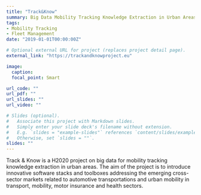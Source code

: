 ```yaml
---
title: "Track&Know"
summary: Big Data Mobility Tracking Knowledge Extraction in Urban Areas (**H2020**) [2019 - present].
tags:
- Mobility Tracking
- Fleet Management
date: "2019-01-01T00:00:00Z"

# Optional external URL for project (replaces project detail page).
external_link: "https://trackandknowproject.eu"

image:
  caption:
  focal_point: Smart

url_code: ""
url_pdf: ""
url_slides: ""
url_video: ""

# Slides (optional).
#   Associate this project with Markdown slides.
#   Simply enter your slide deck's filename without extension.
#   E.g. `slides = "example-slides"` references `content/slides/example-slides.md`.
#   Otherwise, set `slides = ""`.
slides: ""
---
```


Track & Know is a H2020 project on big data for mobility tracking knowledge extraction in urban areas. The aim of the project is to introduce innovative software stacks and toolboxes addressing the emerging cross-sector markets related to automotive transportations and urban mobility in transport, mobility, motor insurance and health sectors.

